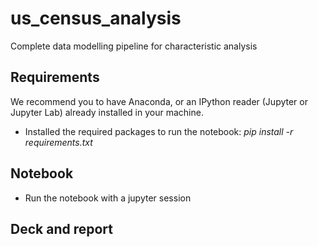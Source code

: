 # us_census_analysis
Complete data modelling pipeline for characteristic analysis



## Requirements

We recommend you to have Anaconda, or an IPython reader (Jupyter or Jupyter Lab) already installed in your machine.

- Installed the required packages to run the notebook: *pip install -r requirements.txt*

## Notebook

- Run the notebook with a jupyter session

## Deck and report

[Presentation deck]: https://github.com/valentintsl/us_census_analysis/blob/main/US%20census%20challenge%20-%20deck.pdf	"Presentation deck"

